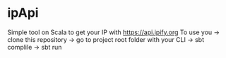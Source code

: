 # ipApi
Simple tool on Scala to get your IP with https://api.ipify.org
To use you 
-> clone this repository 
-> go to project root folder with your CLI 
-> sbt complile 
-> sbt run
